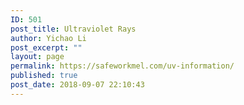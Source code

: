 ```yaml
---
ID: 501
post_title: Ultraviolet Rays
author: Yichao Li
post_excerpt: ""
layout: page
permalink: https://safeworkmel.com/uv-information/
published: true
post_date: 2018-09-07 22:10:43
---
```

<p></p>

<!-- wp:paragraph -->
<p></p>
<!-- /wp:paragraph -->
